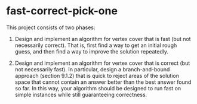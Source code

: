 # fast-correct-pick-one

This project consists of two phases:

1. Design and implement an algorithm for vertex cover that is fast (but not necessarily correct). That is, first find a way to get an initial rough guess, and then find a way to improve the solution repeatedly.

2. Design and implement an algorithm for vertex cover that is correct (but not necessarily fast). In particular, design a branch-and-bound approach (section 9.1.2) that is quick to reject areas of the solution space that cannot contain an answer better than the best answer found so far. In this way, your algorithm should be designed to run fast on simple instances while still guaranteeing correctness.
